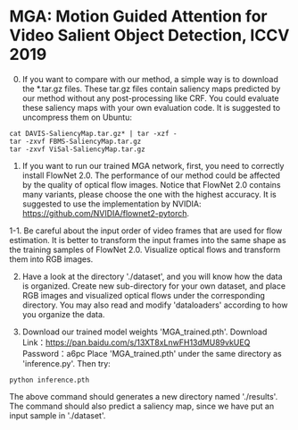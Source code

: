 # MGA: Motion Guided Attention for Video Salient Object Detection, ICCV 2019

0. If you want to compare with our method, a simple way is to download the \*.tar.gz files. These tar.gz files contain saliency maps predicted by our method without any post-processing like CRF. You could evaluate these saliency maps with your own evaluation code. It is suggested to uncompress them on Ubuntu:
```
cat DAVIS-SaliencyMap.tar.gz* | tar -xzf -
tar -zxvf FBMS-SaliencyMap.tar.gz 
tar -zxvf ViSal-SaliencyMap.tar.gz
```

1. If you want to run our trained MGA network, first, you need to correctly install FlowNet 2.0. The performance of our method could be affected by the quality of optical flow images. Notice that FlowNet 2.0 contains many variants, please choose the one with the highest accuracy. It is suggested to use the implementation by NVIDIA: https://github.com/NVIDIA/flownet2-pytorch. 

1-1. Be careful about the input order of video frames that are used for flow estimation. It is better to transform the input frames into the same shape as the training samples of FlowNet 2.0. Visualize optical flows and transform them into RGB images.

2. Have a look at the directory './dataset', and you will know how the data is organized. Create new sub-directory for your own dataset, and place RGB images and visualized optical flows under the corresponding directory. You may also read and modify 'dataloaders' according to how you organize the data.

3. Download our trained model weights 'MGA_trained.pth'. Download Link：https://pan.baidu.com/s/13XT8xLnwFH13dMU89vkUEQ Password：a6pc Place 'MGA_trained.pth' under the same directory as 'inference.py'. Then try:
```
python inference.pth
```
The above command should generates a new directory named './results'. The command should also predict a saliency map, since we have put an input sample in './dataset'.
